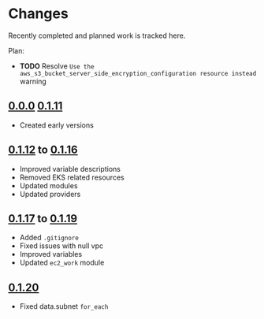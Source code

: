 # Changes
Recently completed and planned work is tracked here.

Plan:
- **TODO** Resolve `Use the aws_s3_bucket_server_side_encryption_configuration
  resource instead` warning

## [0.0.0](.) [0.1.11](.)
- Created early versions

## [0.1.12](.) to [0.1.16](.)
- Improved variable descriptions
- Removed EKS related resources
- Updated modules
- Updated providers

## [0.1.17](.) to [0.1.19](.)
- Added `.gitignore`
- Fixed issues with null vpc
- Improved variables
- Updated `ec2_work` module

## [0.1.20](.)
- Fixed data.subnet `for_each`
